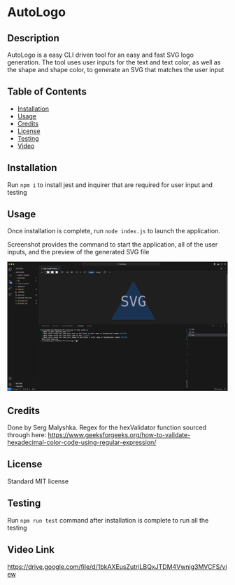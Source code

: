 # AutoLogo

## Description

AutoLogo is a easy CLI driven tool for an easy and fast SVG logo generation. The tool uses user inputs for the text and text color, as well as the shape and shape color, to generate an SVG that matches the user input

## Table of Contents

- [Installation](#installation)
- [Usage](#usage)
- [Credits](#credits)
- [License](#license)
- [Testing](#testing)
- [Video](#video-link)

## Installation

Run `npm i` to install jest and inquirer that are required for user input and testing

## Usage

Once installation is complete, run `node index.js` to launch the application. 

Screenshot provides the command to start the application, all of the user inputs, and the preview of the generated SVG file

![Screenshot of the user input, and the generated file](assets/images/screenshot.png)

## Credits

Done by Serg Malyshka. Regex for the hexValidator function sourced through here: https://www.geeksforgeeks.org/how-to-validate-hexadecimal-color-code-using-regular-expression/

## License

Standard MIT license

## Testing

Run `npm run test` command after installation is complete to run all the testing

## Video Link

https://drive.google.com/file/d/1bkAXEusZutriLBQxJTDM4Vwnig3MVCFS/view

